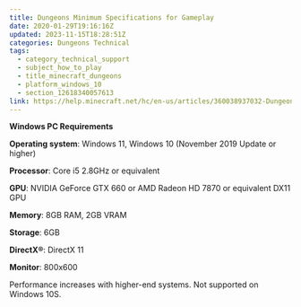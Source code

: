 ```yaml
---
title: Dungeons Minimum Specifications for Gameplay
date: 2020-01-29T19:16:16Z
updated: 2023-11-15T18:28:51Z
categories: Dungeons Technical
tags:
  - category_technical_support
  - subject_how_to_play
  - title_minecraft_dungeons
  - platform_windows_10
  - section_12618340057613
link: https://help.minecraft.net/hc/en-us/articles/360038937032-Dungeons-Minimum-Specifications-for-Gameplay
---
```


**Windows PC Requirements** 

**Operating system**: Windows 11, Windows 10 (November 2019 Update or higher)

**Processor**: Core i5 2.8GHz or equivalent 

**GPU**: NVIDIA GeForce GTX 660 or AMD Radeon HD 7870 or equivalent DX11 GPU 

**Memory**: 8GB RAM, 2GB VRAM 

**Storage**: 6GB 

**DirectX®**: DirectX 11 

**Monitor**: 800x600 

Performance increases with higher-end systems. Not supported on Windows 10S.
